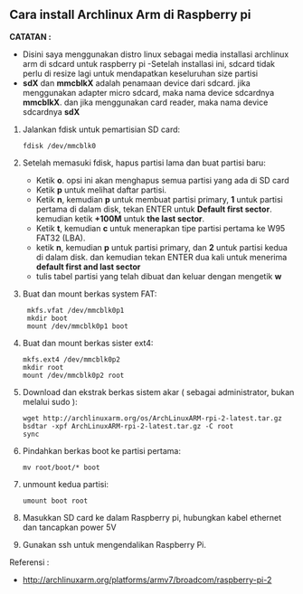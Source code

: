 ## Cara install Archlinux Arm di Raspberry pi
**CATATAN :**
- Disini saya menggunakan distro linux sebagai media installasi archlinux arm di sdcard untuk raspberry pi
-Setelah installasi ini, sdcard tidak perlu di resize lagi untuk mendapatkan keseluruhan size partisi
- **sdX** dan **mmcblkX** adalah penamaan device dari sdcard. jika menggunakan adapter micro sdcard, maka nama device sdcardnya **mmcblkX**. dan jika menggunakan card reader, maka nama device sdcardnya **sdX** 

1.	Jalankan fdisk untuk pemartisian SD card:
	```
	fdisk /dev/mmcblk0
	```

2.	Setelah memasuki fdisk, hapus partisi lama dan buat partisi baru:
   	- Ketik **o**. opsi ini akan menghapus semua partisi yang ada di SD card
   	- Ketik **p** untuk melihat daftar partisi.
   	- Ketik **n**, kemudian **p** untuk membuat partisi primary, **1** untuk partisi pertama di dalam disk, tekan ENTER untuk **Default first sector**. kemudian ketik **+100M** untuk **the last sector**.
   	- Ketik **t**, kemudian **c** untuk menerapkan tipe partisi pertama ke W95 FAT32 (LBA). 
   	- ketik **n**, kemudian **p** untuk partisi primary, dan **2** untuk partisi kedua di dalam disk. dan kemudian tekan ENTER dua kali untuk menerima **default first and last sector**
   	- tulis tabel partisi yang telah dibuat dan keluar dengan mengetik **w**

3.	Buat dan mount berkas system FAT:
	```
	 mkfs.vfat /dev/mmcblk0p1
	 mkdir boot
	 mount /dev/mmcblk0p1 boot
	```

4.	Buat dan mount berkas sister ext4:
	```
	mkfs.ext4 /dev/mmcblk0p2
	mkdir root
	mount /dev/mmcblk0p2 root
	```

5.	Download dan ekstrak berkas sistem akar ( sebagai administrator, bukan melalui sudo ):
	```
	wget http://archlinuxarm.org/os/ArchLinuxARM-rpi-2-latest.tar.gz
	bsdtar -xpf ArchLinuxARM-rpi-2-latest.tar.gz -C root
	sync
	```

6.	Pindahkan berkas boot ke partisi pertama:
	```
	mv root/boot/* boot
	```

7.	unmount kedua partisi:
	```
	umount boot root
	```

8.	Masukkan SD card ke dalam Raspberry pi, hubungkan kabel ethernet dan tancapkan power 5V
9.	Gunakan ssh untuk mengendalikan Raspberry Pi.

Referensi :
- http://archlinuxarm.org/platforms/armv7/broadcom/raspberry-pi-2
